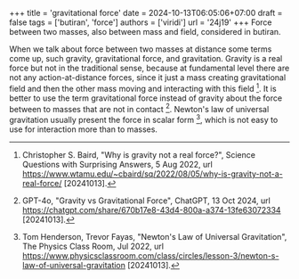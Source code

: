 +++
title = 'gravitational force'
date = 2024-10-13T06:05:06+07:00
draft = false
tags = ['butiran', 'force']
authors = ['viridi']
url = '24j19'
+++
Force between two masses, also between mass and field, considered in butiran.

<!--more-->

When we talk about force between two masses at distance some terms come up, such gravity, gravitational force, and gravitation. Gravity is a real force but not in the traditional sense, because at fundamental level there are not any action-at-distance forces, since it just a mass creating gravitational field and then the other mass moving and interacting with this field [^baird_2022]. It is better to use the term gravitational force instead of gravity about the force between to masses that are not in contact [^gpt4o_2022]. Newton's law of universal gravitation usually present the force in scalar form [^henderson_2022], which is not easy to use for interaction more than to masses.


[^henderson_2022]: Tom Henderson, Trevor Fayas, "Newton's Law of Universal Gravitation", The Physics Class Room, Jul 2022, url https://www.physicsclassroom.com/class/circles/lesson-3/newton-s-law-of-universal-gravitation [20241013].
[^baird_2022]: Christopher S. Baird, "Why is gravity not a real force?", Science Questions with Surprising Answers, 5 Aug 2022, url https://www.wtamu.edu/~cbaird/sq/2022/08/05/why-is-gravity-not-a-real-force/ [20241013].
[^gpt4o_2022]: GPT-4o, "Gravity vs Gravitational Force", ChatGPT, 13 Oct 2024, url https://chatgpt.com/share/670b17e8-43d4-800a-a374-13fe63072334 [20241013].
